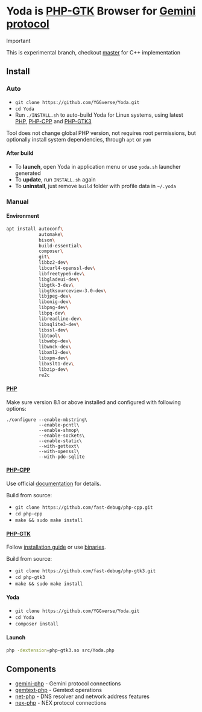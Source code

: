 # Yoda is [PHP-GTK](https://github.com/scorninpc/php-gtk3) Browser for [Gemini protocol](https://geminiprotocol.net)

> [!IMPORTANT]
> This is experimental branch, checkout [master](https://github.com/YGGverse/Yoda/tree/master) for C++ implementation
>

## Install

### Auto

* `git clone https://github.com/YGGverse/Yoda.git`
* `cd Yoda`
* Run `./INSTALL.sh` to auto-build Yoda for Linux systems, using latest [PHP](https://github.com/php/php-src), [PHP-CPP](https://github.com/fast-debug/PHP-CPP) and [PHP-GTK3](https://github.com/scorninpc/php-gtk3)

Tool does not change global PHP version, not requires root permissions, but optionally install system dependencies, through `apt` or `yum`

#### After build

* To **launch**, open Yoda in application menu or use `yoda.sh` launcher generated
* To **update**, run `INSTALL.sh` again
* To **uninstall**, just remove `build` folder with profile data in `~/.yoda`

### Manual

#### Environment

``` bash
apt install autoconf\
            automake\
            bison\
            build-essential\
            composer\
            git\
            libbz2-dev\
            libcurl4-openssl-dev\
            libfreetype6-dev\
            libgladeui-dev\
            libgtk-3-dev\
            libgtksourceview-3.0-dev\
            libjpeg-dev\
            libonig-dev\
            libpng-dev\
            libpq-dev\
            libreadline-dev\
            libsqlite3-dev\
            libssl-dev\
            libtool\
            libwebp-dev\
            libwnck-dev\
            libxml2-dev\
            libxpm-dev\
            libxslt1-dev\
            libzip-dev\
            re2c
```

#### [PHP](https://github.com/php/php-src)

Make sure version 8.1 or above installed and configured with following options:

```
./configure --enable-mbstring\
            --enable-pcntl\
            --enable-shmop\
            --enable-sockets\
            --enable-static\
            --with-gettext\
            --with-openssl\
            --with-pdo-sqlite
```

#### [PHP-CPP](https://github.com/fast-debug/PHP-CPP)

Use official [documentation](https://www.php-cpp.com/documentation) for details.

Build from source:

* `git clone https://github.com/fast-debug/php-cpp.git`
* `cd php-cpp`
* `make && sudo make install`

#### [PHP-GTK](https://github.com/scorninpc/php-gtk3)

Follow [installation guide](https://github.com/scorninpc/php-gtk3#acknowledgements) or use [binaries](https://github.com/scorninpc/php-gtk3/releases).

Build from source:

* `git clone https://github.com/fast-debug/php-gtk3.git`
* `cd php-gtk3`
* `make && sudo make install`

#### Yoda

* `git clone https://github.com/YGGverse/Yoda.git`
* `cd Yoda`
* `composer install`

#### Launch

``` bash
php -dextension=php-gtk3.so src/Yoda.php
```

## Components

* [gemini-php](https://github.com/YGGverse/gemini-php) - Gemini protocol connections
* [gemtext-php](https://github.com/YGGverse/gemtext-php) - Gemtext operations
* [net-php](https://github.com/YGGverse/net-php) - DNS resolver and network address features
* [nex-php](https://github.com/YGGverse/nex-php) - NEX protocol connections